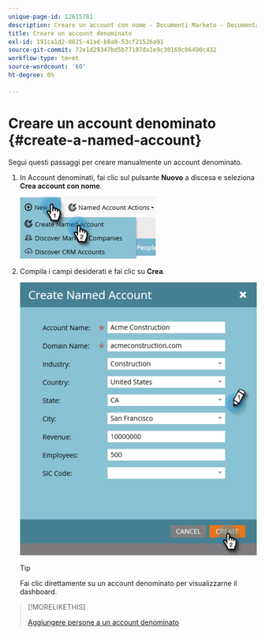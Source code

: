 ```yaml
---
unique-page-id: 12615781
description: Creare un account con nome - Documenti Marketo - Documentazione del prodotto
title: Creare un account denominato
exl-id: 191ca1d2-8825-41ad-b8a0-53cf21526a91
source-git-commit: 72e1d29347bd5b77107da1e9c30169cb6490c432
workflow-type: tm+mt
source-wordcount: '60'
ht-degree: 0%

---
```


# Creare un account denominato {#create-a-named-account}

Segui questi passaggi per creare manualmente un account denominato.

1. In Account denominati, fai clic sul pulsante **Nuovo** a discesa e seleziona **Crea account con nome**.

   ![](assets/two-1.png)

1. Compila i campi desiderati e fai clic su **Crea**.

   ![](assets/three-1.png)

   >[!TIP]
   >
   >Fai clic direttamente su un account denominato per visualizzarne il dashboard.

>[!MORELIKETHIS]
>
>[Aggiungere persone a un account denominato](/help/marketo/product-docs/target-account-management/target/named-accounts/add-people-to-a-named-account.md)

